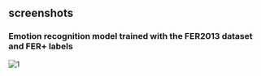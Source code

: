 ## screenshots

### Emotion recognition model trained with the FER2013 dataset and FER+ labels

![1](screenshots/1.gif)<br><br>